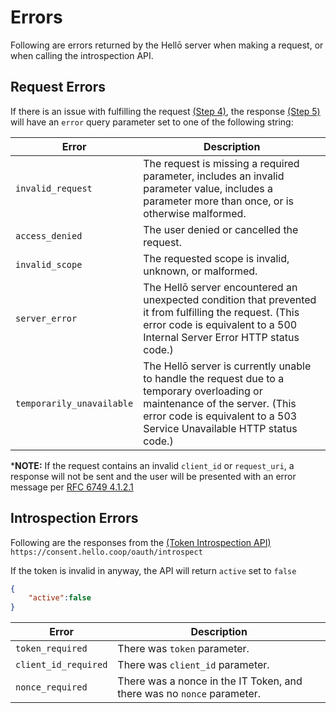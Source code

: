 # Errors

Following are errors returned by the Hellō server when making a request, or when calling the introspection API.

## Request Errors

If there is an issue with fulfilling the request [(Step 4)](/documentation/using-hello.html#_4-make-request), the response [(Step 5)](/documentation/using-hello.html#_5-receive-response) will have an `error` query parameter set to one of the following string:

|Error|Description|
|---|---|
|`invalid_request`| The request is missing a required parameter, includes an invalid parameter value, includes a parameter more than once, or is otherwise malformed. |
|`access_denied`| The user denied or cancelled the request. |
|`invalid_scope`| The requested scope is invalid, unknown, or malformed. |
|`server_error`| The Hellō server encountered an unexpected condition that prevented it from fulfilling the request. (This error code is equivalent to a 500 Internal Server Error HTTP status code.) |
|`temporarily_unavailable`| The Hellō server is currently unable to handle the request due to a temporary overloading or maintenance of the server. (This error code is equivalent to a 503 Service Unavailable HTTP status code.) |

***NOTE:** If the request contains an invalid `client_id` or `request_uri`, a response will not be sent and the user will be presented with an error message per [RFC 6749 4.1.2.1](https://datatracker.ietf.org/doc/html/rfc6749#section-4.1.2.1)

## Introspection Errors

Following are the responses from the [(Token Introspection API)](/documentation/using-hello.html#_6-validate-id-token) `https://consent.hello.coop/oauth/introspect`

If the token is invalid in anyway, the API will return `active` set to `false`

```json
{
    "active":false
}
```

|Error|Description|
|---|---|
|`token_required`| There was `token` parameter. |
|`client_id_required`| There was `client_id` parameter. |
|`nonce_required`| There was a nonce in the IT Token, and there was no `nonce` parameter. |